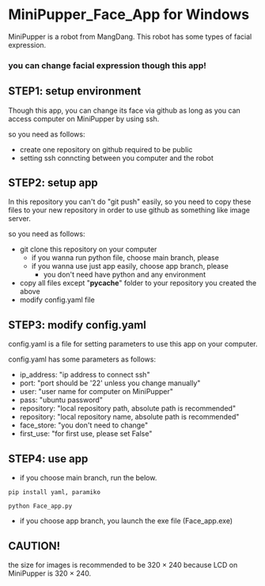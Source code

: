 # MiniPupper_Face_App for Windows

MiniPupper is a robot from MangDang.
This robot has some types of facial expression.

### you can change facial expression though this app!

## STEP1: setup environment
Though this app, you can change its face via github as long as you can access computer on MiniPupper by using ssh.

so you need as follows:
- create one repository on github required to be public
- setting ssh conncting between you computer and the robot

## STEP2: setup app
In this repository you can't do "git push" easily, so you need to copy these files to your new repository in order to use github as something like image server.

so you need as follows:
- git clone this repository on your computer
    - if you wanna run python file, choose main branch, please
    - if you wanna use just app easily, choose app branch, please
        - you don't need have python and any environment
- copy all files except "__pycache__" folder to your repository you created the above
- modify config.yaml file

## STEP3: modify config.yaml
config.yaml is a file for setting parameters to use this app on your computer.

config.yaml has some parameters as follows:
- ip_address: "ip address to connect ssh"
- port: "port should be '22' unless you change manually"
- user: "user name for computer on MiniPupper"
- pass: "ubuntu password"
- repository: "local repository path, absolute path is recommended"
- repository: "local repository name, absolute path is recommended"
- face_store: "you don't need to change"
- first_use: "for first use, please set False"

## STEP4: use app
- if you choose main branch, run the below.

```:install libraries
pip install yaml, paramiko
```
```:launch app.py
python Face_app.py
```

- if you choose app branch, you launch the exe file (Face_app.exe)

## CAUTION!
the size for images is recommended to be 320 $\times$ 240 because LCD on MiniPupper is 320 $\times$ 240.